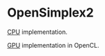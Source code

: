 # OpenSimplex2

[CPU](https://github.com/MarcoCiaramella/OpenSimplex2/tree/main/CPU) implementation.

[GPU](https://github.com/MarcoCiaramella/OpenSimplex2/tree/main/GPU/OpenCL) implementation in OpenCL.